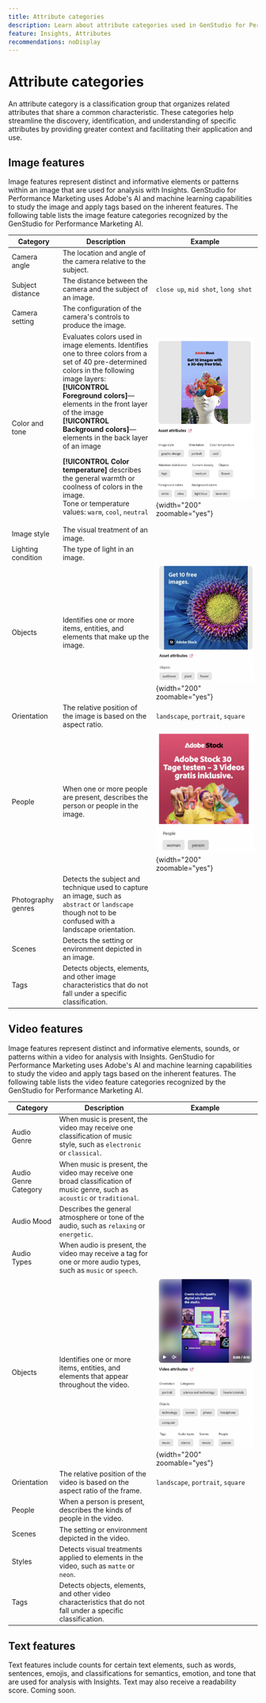 ```yaml
---
title: Attribute categories
description: Learn about attribute categories used in GenStudio for Performance Marketing.
feature: Insights, Attributes
recommendations: noDisplay
---
```

# Attribute categories

An attribute category is a classification group that organizes related attributes that share a common characteristic. These categories help streamline the discovery, identification, and understanding of specific attributes by providing greater context and facilitating their application and use.

## Image features

Image features represent distinct and informative elements or patterns within an image that are used for analysis with Insights. GenStudio for Performance Marketing uses Adobe's AI and machine learning capabilities to study the image and apply tags based on the inherent features. The following table lists the image feature categories recognized by the GenStudio for Performance Marketing AI.

<!-- For the writer: turn off word wrap to work with these tables. Option + Z -->

| Category                | Description                                                                                           | Example                                                                                                                                                                        |
| ----------------------- | ----------------------------------------------------------------------------------------------------- | ------------------------------------------------------------------------------------------------------------------------------------------------------------------------------ |
| Camera angle            | The location and angle of the camera relative to the subject.                                         |                                                                                                                                                                                |
| Subject distance        | The distance between the camera and the subject of an image.                                          | `close up`, `mid shot`, `long shot`                                                                                                                                            |
| Camera setting          | The configuration of the camera's controls to produce the image.                                      |                                                                                                                                                                                |
| Color and tone          | Evaluates colors used in image elements. Identifies one to three colors from a set of 40 pre-determined colors in the following image layers:<br>**[!UICONTROL Foreground colors]**—elements in the front layer of the image<br>**[!UICONTROL Background colors]**—elements in the back layer of an image<p>**[!UICONTROL Color temperature]** describes the general warmth or coolness of colors in the image.<br>Tone or temperature values: `warm`, `cool`, `neutral` | ![colors and cool tones](../../assets/category/image-color-temp.png){width="200" zoomable="yes"} |
| Image style             | The visual treatment of an image.                                                                     |                                                                                                                                                                                |
| Lighting condition      | The type of light in an image.                                                                        |                                                                                                                                                                                |
| Objects                 | Identifies one or more items, entities, and elements that make up the image.                          | ![sunflower, plane, flower object](../../assets/category/image-objects.png){width="200" zoomable="yes"}                                                                        |
| Orientation             | The relative position of the image is based on the aspect ratio.                                             | `landscape`, `portrait`, `square`                                                                                                                                      |
| People                  | When one or more people are present, describes the person or people in the image.                     | ![woman person dancing](../../assets/category/image-people.png){width="200" zoomable="yes"}                                                                                    |
| Photography genres      | Detects the subject and technique used to capture an image, such as `abstract` or `landscape` though not to be confused with a landscape orientation. |                                                                                                                                |
| Scenes                  | Detects the setting or environment depicted in an image.                                              |                                                                                                                                                                                |
| Tags                    | Detects objects, elements, and other image characteristics that do not fall under a specific classification. |                                                                                                                                                                         |

<!-- Not yet approved by legal
| Attention distribution  | The level of viewer attention spread across an image.                                                 | `high`, `medium`, `low`                                                                                                                                                                                                    |
| Content density         | The amount of information or detail in an image.                                                      | `high`, `medium`, `low`                                                                                                                                                                                                    |
-->

## Video features

Image features represent distinct and informative elements, sounds, or patterns within a video for analysis with Insights. GenStudio for Performance Marketing uses Adobe's AI and machine learning capabilities to study the video and apply tags based on the inherent features. The following table lists the video feature categories recognized by the GenStudio for Performance Marketing AI.

| Category            | Description                                                                                               | Example                                                  |
| ------------------- | --------------------------------------------------------------------------------------------------------- | -------------------------------------------------------- |
| Audio Genre         | When music is present, the video may receive one classification of music style, such as `electronic` or `classical`.                       |          |
| Audio Genre Category| When music is present, the video may receive one broad classification of music genre, such as `acoustic` or `traditional`.                  |          |
| Audio Mood          | Describes the general atmosphere or tone of the audio, such as `relaxing` or `energetic`.                     |          |
| Audio Types         | When audio is present, the video may receive a tag for one or more audio types, such as `music` or `speech`.                                         |          |
| Objects             | Identifies one or more items, entities, and elements that appear throughout the video.             | ![objects in video](../../assets/category/video-objects.png){width="200" zoomable="yes"}       |
| Orientation         | The relative position of the video is based on the aspect ratio of the frame.            | `landscape`, `portrait`, `square`        |
| People              | When a person is present, describes the kinds of people in the video.            |        |
| Scenes              | The setting or environment depicted in the video.            |        |
| Styles              | Detects visual treatments applied to elements in the video, such as `matte` or `neon`.      |        |
| Tags                | Detects objects, elements, and other video characteristics that do not fall under a specific classification.  |        |

## Text features

Text features include counts for certain text elements, such as words, sentences, emojis, and classifications for semantics, emotion, and tone that are used for analysis with Insights. Text may also receive a readability score. Coming soon.

<!-- Not yet approved by legal

GenStudio for Performance Marketing uses Adobe's AI and machine learning capabilities to study text and apply tags based on the inherent features.

The following table lists the image feature categories recognized by the GenStudio for Performance Marketing AI.

| Category             | Description | Example |
|----------------------|-------------|--------|
| Emojis Count         |             |        |
| HashTags Count       |             |        |
| Keywords             |             |        |
| Marketing Emotions   |             |        |
| Narratives           | Text that represents an overarching situation, theme, or a story. Narratives can communicate values, purpose, or identity that resonates with consumers on many levels.   |        |
| Persuasion Strategies|             |        |
| Readability          |             |        |
| Tone of voice        | | |
-->
